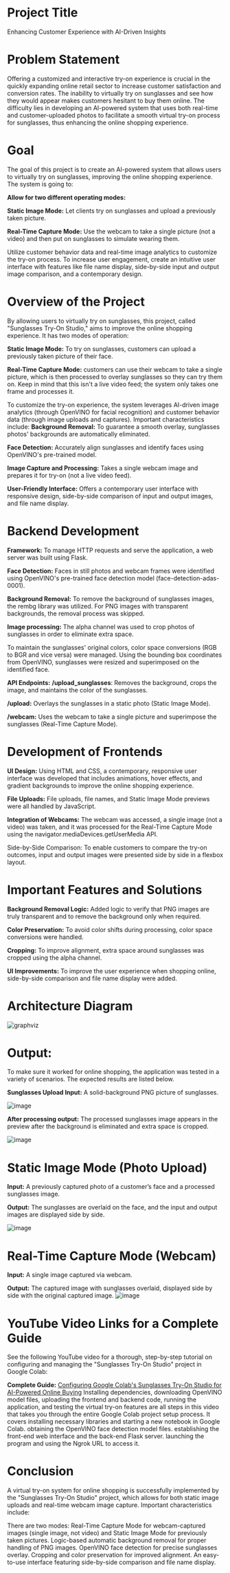 # Project Title
Enhancing Customer Experience with AI-Driven Insights
# Problem Statement
Offering a customized and interactive try-on experience is crucial in the quickly expanding online retail sector to increase customer satisfaction and conversion rates. The inability to virtually try on sunglasses and see how they would appear makes customers hesitant to buy them online. The difficulty lies in developing an AI-powered system that uses both real-time and customer-uploaded photos to facilitate a smooth virtual try-on process for sunglasses, thus enhancing the online shopping experience.
# Goal
The goal of this project is to create an AI-powered system that allows users to virtually try on sunglasses, improving the online shopping experience. The system is going to:

**Allow for two different operating modes:**

**Static Image Mode:** Let clients try on sunglasses and upload a previously taken picture.

**Real-Time Capture Mode:** Use the webcam to take a single picture (not a video) and then put on sunglasses to simulate wearing them.

Utilize customer behavior data and real-time image analytics to customize the try-on process.
To increase user engagement, create an intuitive user interface with features like file name display, side-by-side input and output image comparison, and a contemporary design.
# Overview of the Project
By allowing users to virtually try on sunglasses, this project, called "Sunglasses Try-On Studio," aims to improve the online shopping experience. It has two modes of operation:

**Static Image Mode:** To try on sunglasses, customers can upload a previously taken picture of their face.

**Real-Time Capture Mode:** customers can use their webcam to take a single picture, which is then processed to overlay sunglasses so they can try them on. Keep in mind that this isn't a live video feed; the system only takes one frame and processes it.

To customize the try-on experience, the system leverages AI-driven image analytics (through OpenVINO for facial recognition) and customer behavior data (through image uploads and captures). Important characteristics include:
**Background Removal:** To guarantee a smooth overlay, sunglasses photos' backgrounds are automatically eliminated.

**Face Detection:** Accurately align sunglasses and identify faces using OpenVINO's pre-trained model.

**Image Capture and Processing:** Takes a single webcam image and prepares it for try-on (not a live video feed).

**User-Friendly Interface:** Offers a contemporary user interface with responsive design, side-by-side comparison of input and output images, and file name display.

# Backend Development 
**Framework:** To manage HTTP requests and serve the application, a web server was built using Flask.

**Face Detection:** Faces in still photos and webcam frames were identified using OpenVINO's pre-trained face detection model (face-detection-adas-0001).

**Background Removal:** To remove the background of sunglasses images, the rembg library was utilized. For PNG images with transparent backgrounds, the removal process was skipped.

**Image processing:** The alpha channel was used to crop photos of sunglasses in order to eliminate extra space.

To maintain the sunglasses' original colors, color space conversions (RGB to BGR and vice versa) were managed.
Using the bounding box coordinates from OpenVINO, sunglasses were resized and superimposed on the identified face.

**API Endpoints:**
**/upload_sunglasses**: Removes the background, crops the image, and maintains the color of the sunglasses.

**/upload:** Overlays the sunglasses in a static photo (Static Image Mode).

**/webcam:** Uses the webcam to take a single picture and superimpose the sunglasses (Real-Time Capture Mode).

# Development of Frontends
**UI Design:** Using HTML and CSS, a contemporary, responsive user interface was developed that includes animations, hover effects, and gradient backgrounds to improve the online shopping experience.

**File Uploads:** File uploads, file names, and Static Image Mode previews were all handled by JavaScript.

**Integration of Webcams:** The webcam was accessed, a single image (not a video) was taken, and it was processed for the Real-Time Capture Mode using the navigator.mediaDevices.getUserMedia API.

Side-by-Side Comparison: To enable customers to compare the try-on outcomes, input and output images were presented side by side in a flexbox layout.

# Important Features and Solutions
**Background Removal Logic:** Added logic to verify that PNG images are truly transparent and to remove the background only when required.

**Color Preservation:** To avoid color shifts during processing, color space conversions were handled.

**Cropping:** To improve alignment, extra space around sunglasses was cropped using the alpha channel.

**UI Improvements:** To improve the user experience when shopping online, side-by-side comparison and file name display were added.
# Architecture Diagram
![graphviz](https://github.com/user-attachments/assets/90f20c5a-a1ce-4db9-9f8a-b2c857bf4e65)
# Output:
To make sure it worked for online shopping, the application was tested in a variety of scenarios. The expected results are listed below.

**Sunglasses Upload Input:** A solid-background PNG picture of sunglasses.

![image](https://github.com/user-attachments/assets/b39bd07b-fa12-47ec-81f7-84cad7159c0e) 

**After processing output:** The processed sunglasses image appears in the preview after the background is eliminated and extra space is cropped.

![image](https://github.com/user-attachments/assets/050e29d5-f0c1-412c-9e84-53cc594cd06f)
# Static Image Mode (Photo Upload)
**Input:** A previously captured photo of a customer’s face and a processed sunglasses image.

**Output:** The sunglasses are overlaid on the face, and the input and output images are displayed side by side.

![image](https://github.com/user-attachments/assets/e050624c-fc32-408a-8c81-071c3cd90d69)

# Real-Time Capture Mode (Webcam)
**Input:** A single image captured via webcam.

**Output:** The captured image with sunglasses overlaid, displayed side by side with the original captured image.
![image](https://github.com/user-attachments/assets/4ac872e3-03ef-4e3c-a83e-6ef43d5c12ca)

# YouTube Video Links for a Complete Guide
See the following YouTube video for a thorough, step-by-step tutorial on configuring and managing the "Sunglasses Try-On Studio" project in Google Colab:

**Complete Guide:** [Configuring Google Colab's Sunglasses Try-On Studio for AI-Powered Online Buying](https://youtu.be/J-igtpNcZ90) 
Installing dependencies, downloading OpenVINO model files, uploading the frontend and backend code, running the application, and testing the virtual try-on features are all steps in this video that takes you through the entire Google Colab project setup process. It covers installing necessary libraries and starting a new notebook in Google Colab.
obtaining the OpenVINO face detection model files.
establishing the front-end web interface and the back-end Flask server.
launching the program and using the Ngrok URL to access it.


# Conclusion
A virtual try-on system for online shopping is successfully implemented by the "Sunglasses Try-On Studio" project, which allows for both static image uploads and real-time webcam image capture. Important characteristics include:

There are two modes: Real-Time Capture Mode for webcam-captured images (single image, not video) and Static Image Mode for previously taken pictures.
Logic-based automatic background removal for proper handling of PNG images.
OpenVINO face detection for precise sunglasses overlay.
Cropping and color preservation for improved alignment.
An easy-to-use interface featuring side-by-side comparison and file name display.








